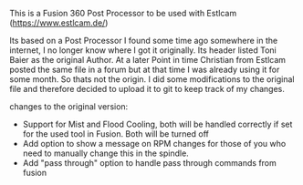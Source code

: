 This is a Fusion 360 Post Processor to be used with Estlcam (https://www.estlcam.de/)

Its based on a Post Processor I found some time ago somewhere in the internet, I no longer know where I got it originally. Its header listed Toni Baier  as the original Author. At a later Point in time Christian from Estlcam posted the same file in a forum but at that time I was already using it for some month. So thats not the origin.
I did some modifications to the original file and therefore decided to upload it to git to keep track of my changes.


changes to the original version:
- Support for Mist and Flood Cooling, both will be handled correctly if set for the used tool in Fusion. Both will be turned off
- Add option to show a message on RPM changes for those of you who need to manually change this in the spindle.
- Add "pass through" option to handle pass through commands from fusion 
